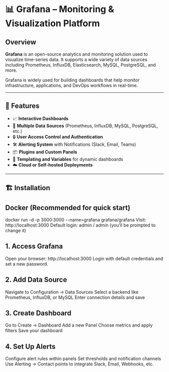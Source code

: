 # 📊 Grafana – Monitoring & Visualization Platform

## Overview

**Grafana** is an open-source analytics and monitoring solution used to visualize time-series data. It supports a wide variety of data sources including Prometheus, InfluxDB, Elasticsearch, MySQL, PostgreSQL, and more.

Grafana is widely used for building dashboards that help monitor infrastructure, applications, and DevOps workflows in real-time.

---

## 🚀 Features

- 📈 **Interactive Dashboards**  
- 🔌 **Multiple Data Sources** (Prometheus, InfluxDB, MySQL, PostgreSQL, etc.)  
- 🔒 **User Access Control and Authentication**  
- 🛠 **Alerting System** with Notifications (Slack, Email, Teams)  
- 📦 **Plugins and Custom Panels**  
- 🧩 **Templating and Variables** for dynamic dashboards  
- ☁️ **Cloud or Self-hosted Deployments**

---

## 🏗️ Installation

## Docker (Recommended for quick start)
docker run -d -p 3000:3000 --name=grafana grafana/grafana
Visit: http://localhost:3000
Default login: admin / admin (you’ll be prompted to change it)

## 1. Access Grafana

Open your browser: http://localhost:3000
Login with default credentials and set a new password.

## 2. Add Data Source
Navigate to Configuration → Data Sources
Select a backend like Prometheus, InfluxDB, or MySQL
Enter connection details and save

## 3. Create Dashboard

Go to Create → Dashboard
Add a new Panel
Choose metrics and apply filters
Save your dashboard

## 4. Set Up Alerts

Configure alert rules within panels
Set thresholds and notification channels
Use Alerting → Contact points to integrate Slack, Email, Webhooks, etc.

